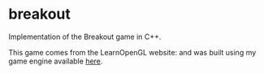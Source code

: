 # breakout
Implementation of the Breakout game in C++.

This game comes from the LearnOpenGL website: [](https://learnopengl.com) and was built using my game engine available [here](https://github.com/CourrierGui/pangolin).
